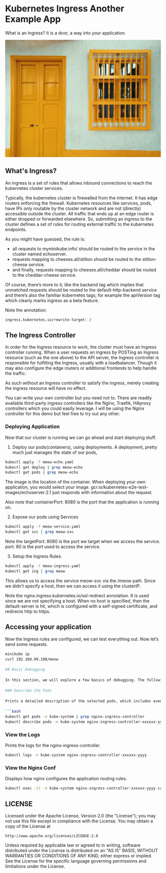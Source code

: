 # Kubernetes Ingress Another Example App

What is an Ingress? It is a door, a way into your application.

![Door](./background.jpeg?raw=true)

## What's Ingress?

An ingress is a set of rules that allows inbound connections to reach the kubernetes cluster services.

Typically, the kubernetes cluster is firewalled from the internet. It has edge routers enforcing the firewall. Kubernetes resources like services, pods, have IPs only routable by the cluster network and are not (directly) accessible outside the cluster. All traffic that ends up at an edge router is either dropped or forwarded elsewhere. So, submitting an ingress to the cluster defines a set of rules for routing external traffic to the kubernetes endpoints.

As you might have guessed, the rule is:

- all requests to myminikube.info/ should be routed to the service in the cluster named echoserver.
- requests mapping to cheeses.all/stilton should be routed to the stilton-cheese service.
- and finally, requests mapping to cheeses.all/cheddar should be routed to the cheddar-cheese service.

Of course, there’s more to it; like the backend tag which implies that unmatched requests should be routed to the default-http-backend service and there’s also the familiar kubernetes tags; for example the apiVersion tag which clearly marks ingress as a beta feature.

Note the annotation:

```bash
ingress.kubernetes.io/rewrite-target: /
```

## The Ingress Controller

In order for the Ingress resource to work, the cluster must have an Ingress controller running. When a user requests an ingress by POSTing an Ingress resource (such as the one above) to the API server, the Ingress controller is responsible for fulfilling the Ingress, usually with a loadbalancer. Though it may also configure the edge routers or additional frontends to help handle the traffic.

As such without an Ingress controller to satisfy the ingress, merely creating the ingress resource will have no effect.

You can write your own controller but you need not to. There are readily available third-party ingress controllers like the Nginx, Traefik, HAproxy controllers which you could easily leverage. I will be using the Nginx controller for this demo but feel free to try out any other.

### Deploying Application

Now that our cluster is running we can go ahead and start deploying stuff.

1. Deploy our pods(containers), using deployments. A deployment, pretty much just manages the state of our pods,

```bash
kubectl apply -f meow-echo.yaml
kubectl get deploy | grep meow-echo
kubectl get pods | grep meow-echo
```
The image is the location of the container. When deploying your own application, you would select your image. gcr.io/kubernetes-e2e-test-images/echoserver:2.1 just responds with information about the request.

Also note that containerPort: 8080 is the port that the application is running on.

2. Expose our pods using Services

```bash
kubectl apply -f meow-service.yaml
kubectl get svc | grep meow-svc
```

Note the targetPort: 8080 is the port we target when we access the service. port: 80 is the port used to access the service.

3. Setup the Ingress Rules.

```bash
kubectl apply -f meow-ingress.yaml
kubectl get ing | grep meow
```

This allows us to access the service meow-svc via the /meow path. Since we didn’t specify a host, then we can access it using the clusterIP.

Note the nginx.ingress.kubernetes.io/ssl-redirect annotation. It is used since we are not specifying a host. When no host is specified, then the default-server is hit, which is configured with a self-signed certificate, and redirects http to https.

## Accessing your application

Now the Ingress rules are configured, we can test everything out. Now let’s send some requests.

```bash
minikube ip
curl 192.168.99.100/meow

## Basic Debugging

In this section, we will explore a few basics of debugging. The following show how to gather basic information, which can be useful to determine what’s going on.

### Describe the Pods

Prints a detailed description of the selected pods, which includes events.

```bash
kubectl get pods -n kube-system | grep nginx-ingress-controller
kubectl describe pods -n kube-system nginx-ingress-controller-xxxxxx-yyyy
```

### View the Logs

Prints the logs for the nginx-ingress-controller.

```bash
kubectl logs -n kube-system nginx-ingress-controller-xxxxxx-yyyy
```

### View the Nginx Conf

Displays how nginx configures the application routing rules.

```bash
kubectl exec -it -n kube-system nginx-ingress-controller-xxxxxx-yyyy cat /etc/nginx/nginx.conf
```

## LICENSE

Licensed under the Apache License, Version 2.0 (the "License");
you may not use this file except in compliance with the License.
You may obtain a copy of the License at

    http://www.apache.org/licenses/LICENSE-2.0

Unless required by applicable law or agreed to in writing, software
distributed under the License is distributed on an "AS IS" BASIS,
WITHOUT WARRANTIES OR CONDITIONS OF ANY KIND, either express or implied.
See the License for the specific language governing permissions and
limitations under the License.

